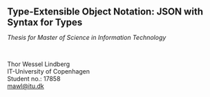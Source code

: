 <b style="font-size: 1.5em">Type-Extensible Object Notation: JSON with Syntax for Types</b>

*Thesis for Master of Science in Information Technology*

<br>

Thor Wessel Lindberg
<br>
IT-University of Copenhagen
<br>
Student no.: 17858
<br>
[mawl@itu.dk](mailto:mawl@itu.dk)

<br>